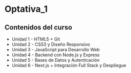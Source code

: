 # Optativa_1

## Contenidos del curso

- Unidad 1 - HTML5 + Git
- Unidad 2 - CSS3 y Diseño Responsivo
- Unidad 3 - JavaScript para Desarrollo Web
- Unidad 4 - Backend con Node.js y Express
- Unidad 5 - Bases de Datos y Autenticación
- Unidad 6 - Next.js + Integración Full Stack y Despliegue
